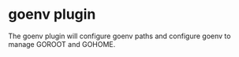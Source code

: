 # goenv plugin

The goenv plugin will configure goenv paths and configure goenv to manage GOROOT
and GOHOME.
